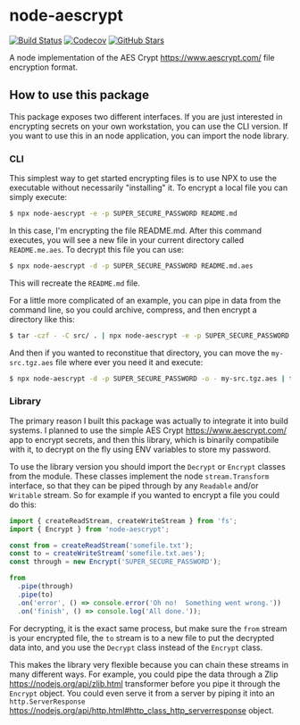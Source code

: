 # node-aescrypt

[![Build Status](https://github.com/judahtanthony/node-aescrypt/actions/workflows/ci.yml/badge.svg)](https://github.com/judahtanthony/node-aescrypt/actions/workflows/ci.yml)
[![Codecov](https://img.shields.io/codecov/c/github/judahtanthony/node-aescrypt.svg)](https://codecov.io/gh/judahtanthony/node-aescrypt)
[![GitHub Stars](https://img.shields.io/github/stars/judahtanthony/node-aescrypt.svg?style=social&logo=github&label=Stars)](https://github.com/judahtanthony/node-aescrypt)

A node implementation of the AES Crypt <https://www.aescrypt.com/> file encryption format.

## How to use this package
This package exposes two different interfaces.  If you are just interested in encrypting secrets on your own workstation, you can use the CLI version.  If you want to use this in an node application, you can import the node library.

### CLI
This simplest way to get started encrypting files is to use NPX to use the executable without necessarily "installing" it.  To encrypt a local file you can simply execute:

```bash
$ npx node-aescrypt -e -p SUPER_SECURE_PASSWORD README.md
```

In this case, I'm encrypting the file README.md.  After this command executes, you will see a new file in your current directory called `README.me.aes`.  To decrypt this file you can use:

```bash
$ npx node-aescrypt -d -p SUPER_SECURE_PASSWORD README.md.aes
```

This will recreate the `README.md` file.

For a little more complicated of an example, you can pipe in data from the command line, so you could archive, compress, and then encrypt a directory like this:

```bash
$ tar -czf - -C src/ . | npx node-aescrypt -e -p SUPER_SECURE_PASSWORD -o my-src.tgz.aes
```

And then if you wanted to reconstitue that directory, you can move the `my-src.tgz.aes` file where ever you need it and execute:

```bash
$ npx node-aescrypt -d -p SUPER_SECURE_PASSWORD -o - my-src.tgz.aes | tar -pxzf -
```

### Library
The primary reason I built this package was actually to integrate it into build systems.  I planned to use the simple AES Crypt <https://www.aescrypt.com/> app to encrypt secrets, and then this library, which is binarily compatibile with it, to decrypt on the fly using ENV variables to store my password.

To use the library version you should import the `Decrypt` or `Encrypt` classes from the module.  These classes implement the node `stream.Transform` interface, so that they can be piped through by any `Readable` and/or `Writable` stream.  So for example if you wanted to encrypt a file you could do this:

```js
import { createReadStream, createWriteStream } from 'fs';
import { Encrypt } from 'node-aescrypt';

const from = createReadStream('somefile.txt');
const to = createWriteStream('somefile.txt.aes');
const through = new Encrypt('SUPER_SECURE_PASSWORD');

from
  .pipe(through)
  .pipe(to)
  .on('error', () => console.error('Oh no!  Something went wrong.'))
  .on('finish', () => console.log('All done.'));
```

For decrypting, it is the exact same process, but make sure the `from` stream is your encrypted file, the `to` stream is to a new file to put the decrypted data into, and you use the `Decrypt` class instead of the `Encrypt` class.

This makes the library very flexible because you can chain these streams in many different ways.  For example, you could pipe the data through a Zlip <https://nodejs.org/api/zlib.html> transformer before you pipe it through the `Encrypt` object.  You could even serve it from a server by piping it into an `http.ServerResponse` <https://nodejs.org/api/http.html#http_class_http_serverresponse> object.
